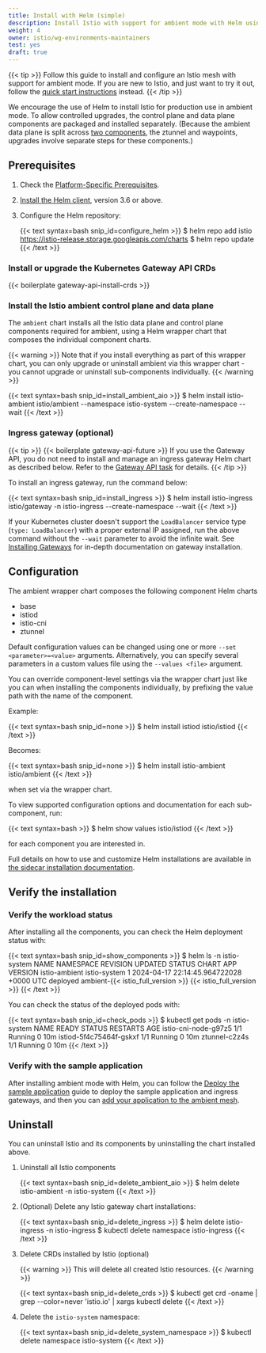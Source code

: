 ```yaml
---
title: Install with Helm (simple)
description: Install Istio with support for ambient mode with Helm using a single chart.
weight: 4
owner: istio/wg-environments-maintainers
test: yes
draft: true
---
```


{{< tip >}}
Follow this guide to install and configure an Istio mesh with support for ambient mode.
If you are new to Istio, and just want to try it out, follow the
[quick start instructions](/docs/ambient/getting-started) instead.
{{< /tip >}}

We encourage the use of Helm to install Istio for production use in ambient mode. To allow controlled upgrades, the control plane and data plane components are packaged and installed separately. (Because the ambient data plane is split across [two components](/docs/ambient/architecture/data-plane), the ztunnel and waypoints, upgrades involve separate steps for these components.)

## Prerequisites

1. Check the [Platform-Specific Prerequisites](/docs/ambient/install/platform-prerequisites).

1. [Install the Helm client](https://helm.sh/docs/intro/install/), version 3.6 or above.

1. Configure the Helm repository:

    {{< text syntax=bash snip_id=configure_helm >}}
    $ helm repo add istio https://istio-release.storage.googleapis.com/charts
    $ helm repo update
    {{< /text >}}

<!-- ### Base components -->

<!-- The `base` chart contains the basic CRDs and cluster roles required to set up Istio. -->
<!-- This should be installed prior to any other Istio component. -->

<!-- {{< text syntax=bash snip_id=install_base >}} -->
<!-- $ helm install istio-base istio/base -n istio-system --create-namespace --wait -->
<!-- {{< /text >}} -->

### Install or upgrade the Kubernetes Gateway API CRDs

{{< boilerplate gateway-api-install-crds >}}

### Install the Istio ambient control plane and data plane

The `ambient` chart installs all the Istio data plane and control plane components required for
ambient, using a Helm wrapper chart that composes the individual component charts.

{{< warning >}}
Note that if you install everything as part of this wrapper chart, you can only upgrade or uninstall
ambient via this wrapper chart - you cannot upgrade or uninstall sub-components individually.
{{< /warning >}}

{{< text syntax=bash snip_id=install_ambient_aio >}}
$ helm install istio-ambient istio/ambient --namespace istio-system --create-namespace --wait
{{< /text >}}

### Ingress gateway (optional)

{{< tip >}}
{{< boilerplate gateway-api-future >}}
If you use the Gateway API, you do not need to install and manage an ingress gateway Helm chart as described below.
Refer to the [Gateway API task](/docs/tasks/traffic-management/ingress/gateway-api/#automated-deployment) for details.
{{< /tip >}}

To install an ingress gateway, run the command below:

{{< text syntax=bash snip_id=install_ingress >}}
$ helm install istio-ingress istio/gateway -n istio-ingress --create-namespace --wait
{{< /text >}}

If your Kubernetes cluster doesn't support the `LoadBalancer` service type (`type: LoadBalancer`) with a proper external IP assigned, run the above command without the `--wait` parameter to avoid the infinite wait. See [Installing Gateways](/docs/setup/additional-setup/gateway/) for in-depth documentation on gateway installation.

## Configuration

The ambient wrapper chart composes the following component Helm charts

- base
- istiod
- istio-cni
- ztunnel

Default configuration values can be changed using one or more `--set <parameter>=<value>` arguments. Alternatively, you can specify several parameters in a custom values file using the `--values <file>` argument.

You can override component-level settings via the wrapper chart just like you can when installing
the components individually, by prefixing the value path with the name of the component.

Example:

{{< text syntax=bash snip_id=none >}}
$ helm install istiod istio/istiod
{{< /text >}}

Becomes:

{{< text syntax=bash snip_id=none >}}
$ helm install istio-ambient istio/ambient
{{< /text >}}

when set via the wrapper chart.

To view supported configuration options and documentation for each sub-component, run:

{{< text syntax=bash >}}
$ helm show values istio/istiod
{{< /text >}}

for each component you are interested in.

Full details on how to use and customize Helm installations are available in [the sidecar installation documentation](/docs/setup/install/helm/).

## Verify the installation

### Verify the workload status

After installing all the components, you can check the Helm deployment status with:

{{< text syntax=bash snip_id=show_components >}}
$ helm ls -n istio-system
NAME            NAMESPACE       REVISION    UPDATED                                 STATUS      CHART           APP VERSION
istio-ambient      istio-system    1           2024-04-17 22:14:45.964722028 +0000 UTC deployed    ambient-{{< istio_full_version >}}     {{< istio_full_version >}}
{{< /text >}}

You can check the status of the deployed pods with:

{{< text syntax=bash snip_id=check_pods >}}
$ kubectl get pods -n istio-system
NAME                             READY   STATUS    RESTARTS   AGE
istio-cni-node-g97z5             1/1     Running   0          10m
istiod-5f4c75464f-gskxf          1/1     Running   0          10m
ztunnel-c2z4s                    1/1     Running   0          10m
{{< /text >}}

### Verify with the sample application

After installing ambient mode with Helm, you can follow the [Deploy the sample application](/docs/ambient/getting-started/deploy-sample-app/) guide to deploy the sample application and ingress gateways, and then you can
[add your application to the ambient mesh](/docs/ambient/getting-started/secure-and-visualize/#add-bookinfo-to-the-mesh).

## Uninstall

You can uninstall Istio and its components by uninstalling the chart
installed above.

1. Uninstall all Istio components

    {{< text syntax=bash snip_id=delete_ambient_aio >}}
    $ helm delete istio-ambient -n istio-system
    {{< /text >}}

1. (Optional) Delete any Istio gateway chart installations:

    {{< text syntax=bash snip_id=delete_ingress >}}
    $ helm delete istio-ingress -n istio-ingress
    $ kubectl delete namespace istio-ingress
    {{< /text >}}

1. Delete CRDs installed by Istio (optional)

    {{< warning >}}
    This will delete all created Istio resources.
    {{< /warning >}}

    {{< text syntax=bash snip_id=delete_crds >}}
    $ kubectl get crd -oname | grep --color=never 'istio.io' | xargs kubectl delete
    {{< /text >}}

1. Delete the `istio-system` namespace:

    {{< text syntax=bash snip_id=delete_system_namespace >}}
    $ kubectl delete namespace istio-system
    {{< /text >}}
